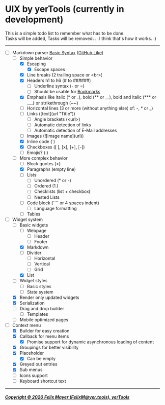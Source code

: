 # UIX by yerTools (currently in development)

This is a simple todo list to remember what has to be done.  
Tasks will be added, Tasks will be removed`...`I think that's how it works. :)

---

- [ ] Markdown parser [Basic Syntax](https://www.markdownguide.org/basic-syntax) 
([GitHub Like](https://guides.github.com/features/mastering-markdown/))
    - [ ] Simple behavior
        - [x] Escaping
            - [x] Escape spaces
        - [x] Line breaks (2 trailing space or \<br>)
        - [x] Headers h1 to h6 (\# to \#\#\#\#\#\#)
            - [ ] Underline syntax (\- or \=)
            - [ ] Should be usable for [Bookmarks](https://www.w3schools.com/html/html_links_bookmarks.asp)
        - [x] Emphasis like italic (\* or \_), bold (\*\* or \_\_), bold and italic (\*\*\* or \_\_\_) or strikethrough (\~\~)
        - [ ] Horizontal lines (3 or more (without anything else) of: \-, \* or \_)
        - [ ] Links (\[text\]\(url "Title"\))
            - [ ] Angle brackets (\<url\>)
            - [ ] Automatic detection of links
            - [ ] Automatic detection of E-Mail addresses
        - [ ] Images (\!\[image name\]\(url\))
        - [x] Inline code (\`)
        - [x] Checkboxes ([ ], [x], [+], [-])
        - [ ] Emojis? (:)
    - [ ] More complex behavior
        - [ ] Block quotes (\>)
        - [x] Paragraphs (empty line)
        - [ ] Lists
            - [ ] Unordered (\* or \-)
            - [ ] Ordered (1.)
            - [ ] Checklists (list + checkbox)
            - [ ] Nested Lists
        - [ ] Code block (\`\`\`\` or 4 spaces indent)
            - [ ] Language formatting
        - [ ] Tables
- [ ] Widget system
    - [ ] Basic widgets
        - [ ] Webpage
            - [ ] Header
            - [ ] Footer
        - [x] Markdown
        - [ ] Divider
            - [ ] Horizontal
            - [ ] Vertical
            - [ ] Grid
        - [x] List
    - [ ] Widget styles
        - [ ] Basic styles
        - [ ] State system
    - [x] Render only updated widgets
    - [x] Serialization
    - [ ] Drag and drop builder
        - [ ] Templates
    - [ ] Mobile optimized pages
- [ ] Context menu
    - [x] Builder for easy creation
    - [x] Callback for menu items
        -   [x] Promise support for dynamic asynchronous loading of content
    - [x] Groupings for better visibility
    - [x] Placeholder
        - [x] Can be empty
    - [x] Greyed out entries
    - [x] Sub menus
    - [ ] Icons support
    - [ ] Keyboard shortcut text
---

##### [Copyright © 2020 Felix Mayer (FelixM@yer.tools), yerTools](/LICENSE.md)